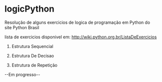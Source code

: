 # logicPython 
Resolução de alguns exercicios de logica de programação em Python do site Python Brasil 

lista de exercicios disponivel em:  http://wiki.python.org.br/ListaDeExercicios


1) Estrutura Sequencial

2) Estrutura De Decisao 

3) Estrutura de Repetição

--Em progresso--
